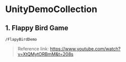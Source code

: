 # UnityDemoCollection

## 1. Flappy Bird Game

```
/FlapyBirdDemo
```

> Reference link: https://www.youtube.com/watch?v=XtQMytORBmM&t=208s 
